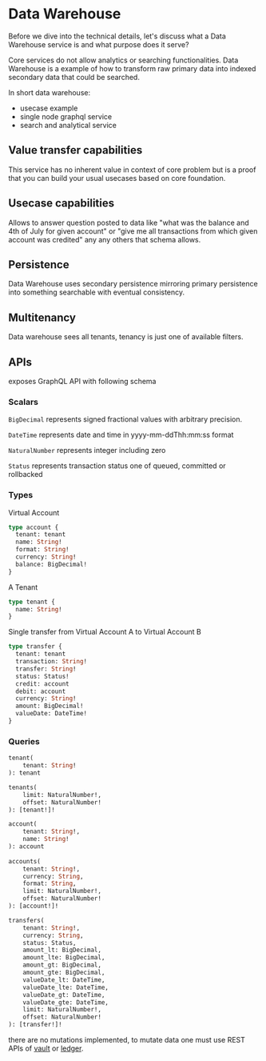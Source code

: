 # Data Warehouse

Before we dive into the technical details, let's discuss what a Data Warehouse service is and what purpose does it serve?

Core services do not allow analytics or searching functionalities. Data Warehouse is a example of how to transform raw primary data into indexed secondary data that could be searched.

In short data warehouse:
- usecase example
- single node graphql service
- search and analytical service

## Value transfer capabilities

This service has no inherent value in context of core problem but is a proof that you can build your usual usecases based on core foundation.

## Usecase capabilities

Allows to answer question posted to data like "what was the balance and 4th of July for given account" or "give me all transactions from which given account was credited" any any others that schema allows.

## Persistence

Data Warehouse uses secondary persistence mirroring primary persistence into something searchable with eventual consistency.

## Multitenancy

Data warehouse sees all tenants, tenancy is just one of available filters.

## APIs

exposes GraphQL API with following schema

### Scalars

`BigDecimal` represents signed fractional values with arbitrary precision.

`DateTime` represents date and time in yyyy-mm-ddThh:mm:ss format

`NaturalNumber` represents integer including zero

`Status` represents transaction status one of queued, committed or rollbacked

### Types

Virtual Account
```graphql
type account {
  tenant: tenant
  name: String!
  format: String!
  currency: String!
  balance: BigDecimal!
}
```


A Tenant
```graphql
type tenant {
  name: String!
}
```

Single transfer from Virtual Account A to Virtual Account B
```graphql
type transfer {
  tenant: tenant
  transaction: String!
  transfer: String!
  status: Status!
  credit: account
  debit: account
  currency: String!
  amount: BigDecimal!
  valueDate: DateTime!
}
```

### Queries

```graphql
tenant(
	tenant: String!
): tenant

tenants(
	limit: NaturalNumber!,
	offset: NaturalNumber!
): [tenant!]!

account(
	tenant: String!,
	name: String!
): account
 
accounts(
	tenant: String!,
	currency: String,
	format: String,
	limit: NaturalNumber!,
	offset: NaturalNumber!
): [account!]!

transfers(
	tenant: String!,
	currency: String,
	status: Status,
	amount_lt: BigDecimal,
	amount_lte: BigDecimal,
	amount_gt: BigDecimal,
	amount_gte: BigDecimal,
	valueDate_lt: DateTime,
	valueDate_lte: DateTime,
	valueDate_gt: DateTime,
	valueDate_gte: DateTime,
	limit: NaturalNumber!,
	offset: NaturalNumber!
): [transfer!]!
```

there are no mutations implemented, to mutate data one must use REST APIs of [vault](../services-core/vault.md) or [ledger](../services-core/ledger.md).
